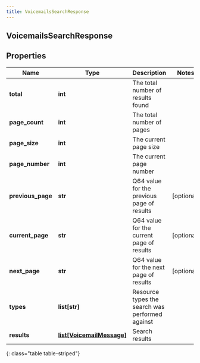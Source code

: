 ```yaml
---
title: VoicemailsSearchResponse
---
```

## VoicemailsSearchResponse

## Properties

|Name | Type | Description | Notes|
|------------ | ------------- | ------------- | -------------|
| **total** | **int** | The total number of results found | |
| **page_count** | **int** | The total number of pages | |
| **page_size** | **int** | The current page size | |
| **page_number** | **int** | The current page number | |
| **previous_page** | **str** | Q64 value for the previous page of results | [optional] |
| **current_page** | **str** | Q64 value for the current page of results | [optional] |
| **next_page** | **str** | Q64 value for the next page of results | [optional] |
| **types** | **list[str]** | Resource types the search was performed against | |
| **results** | [**list[VoicemailMessage]**](VoicemailMessage.html) | Search results | |
{: class="table table-striped"}


